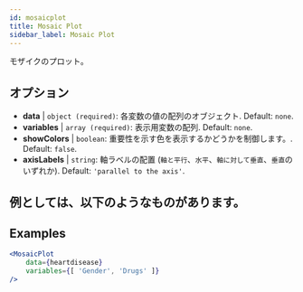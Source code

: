 ```yaml
---
id: mosaicplot
title: Mosaic Plot
sidebar_label: Mosaic Plot
---
```


モザイクのプロット。

## オプション

* __data__ | `object (required)`: 各変数の値の配列のオブジェクト. Default: `none`.
* __variables__ | `array (required)`: 表示用変数の配列. Default: `none`.
* __showColors__ | `boolean`: 重要性を示す色を表示するかどうかを制御します。. Default: `false`.
* __axisLabels__ | `string`: 軸ラベルの配置 (`軸と平行`、`水平`、`軸に対して垂直`、`垂直`のいずれか). Default: `'parallel to the axis'`.


## 例としては、以下のようなものがあります。

## Examples

```jsx live
<MosaicPlot
    data={heartdisease} 
    variables={[ 'Gender', 'Drugs' ]}
/>
```
